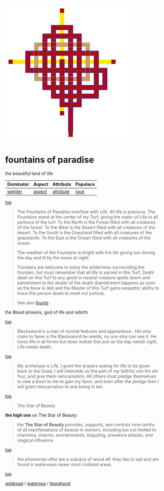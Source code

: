 ![pattern](assets/pattern.gif)

# fountains of paradise

the beautiful land of life

|  Dominator           |  Aspect            |  Attribute               |  Populace      | 
| -------------------- | ------------------ | ------------------------ | -------------- | 
|  [wielder](wielder)  |  [aspect](aspect)  |  [attribute](attribute)  |  [race](race)  | 

 [top](#top) 
>
>  The Fountains of Paradise overflow with Life. All life is precious. The Fountains stand at the center of my Turf, giving the water of Life to all portions of the turf. To the North is the Forest filled with all creatures of the forest. To the West is the Desert filled with all creatures of the desert. To the South is the Grassland filled with all creatures of the grasslands. To the East is the Ocean filled with all creatures of the ocean.
>
>  The weather of the Fountains is bright with the life giving sun during the day and lit by the moon at night.
>
>  Travalers are welcome to enjoy the wilderness surrounding the fountain, but must remember that all life is sacred in this Turf, Death dealt on this Turf to any good or neutral creature spells doom and banishment to the dealer of the death (banishment happens as soon as the blow is delt and the Master of this Turf gains empathic ability to trace this person down to meet out justice).
>
>  See also  [founts](founts.md) .

the Blood phoenix, god of life and rebirth

 [top](#top) 
>
>  Blacksword is a man of normal features and appearence . His only claim to fame is the Blacksword he wields, no one else can see it. He loves life in all forms but does realize that just as the day needs night, Life needs death.

 [top](#top) 
>
>  My archetype is Life. I grant the prayers asking for life to be given back to the Dead, I will intercede on the part of my faithful one tim ein four, and give them reincarnation. All others must pledge themselves to owe a boon to me to gain my favor, and even after the pledge then I will grant reincarnation to one being in ten.

 [top](#top) 
>
>  The Star of Beauty

 **the high one** on The Star of Beauty:
>
>  the **The Star of Beauty** provides, supports, and controls nine-tenths of all manifestations of *beauty* in worlorn, including but not limited to charisma, charms, enchantments, beguiling, presence attacks, and magical influence.

 [top](#top) 
>
>  the phoenician elfar are a subrace of wood elf. they like to sail and are found in waterways neaer most civilized areas.

 [top](#top) 

 [goldroad](goldroad.md)  /  [watersea](watersea.md)  /  [llewghund](llewghund.md)  

 